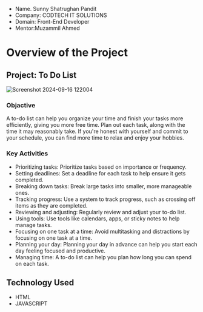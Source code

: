 * Name. Sunny Shatrughan Pandit
* Company: CODTECH IT SOLUTIONS
* Domain: Front-End Developer
* Mentor:Muzammil Ahmed

# Overview of the Project

## Project: To Do List 


![Screenshot 2024-09-16 122004](https://github.com/user-attachments/assets/a1d25ad3-3efb-42fe-8249-e0505b16af33)


### Objactive
A to-do list can help you organize your time and finish your tasks more efficiently, giving you more free time. Plan out each task, along with the time it may reasonably take. If you're honest with yourself and commit to your schedule, you can find more time to relax and enjoy your hobbies.

### Key Activities 
* Prioritizing tasks: Prioritize tasks based on importance or frequency. 
* Setting deadlines: Set a deadline for each task to help ensure it gets completed. 
* Breaking down tasks: Break large tasks into smaller, more manageable ones. 
* Tracking progress: Use a system to track progress, such as crossing off items as they are completed. 
* Reviewing and adjusting: Regularly review and adjust your to-do list. 
* Using tools: Use tools like calendars, apps, or sticky notes to help manage tasks. 
* Focusing on one task at a time: Avoid multitasking and distractions by focusing on one task at a time. 
* Planning your day: Planning your day in advance can help you start each day feeling focused and productive. 
* Managing time: A to-do list can help you plan how long you can spend on each task. 

## Technology Used 
* HTML
* JAVASCRIPT 
